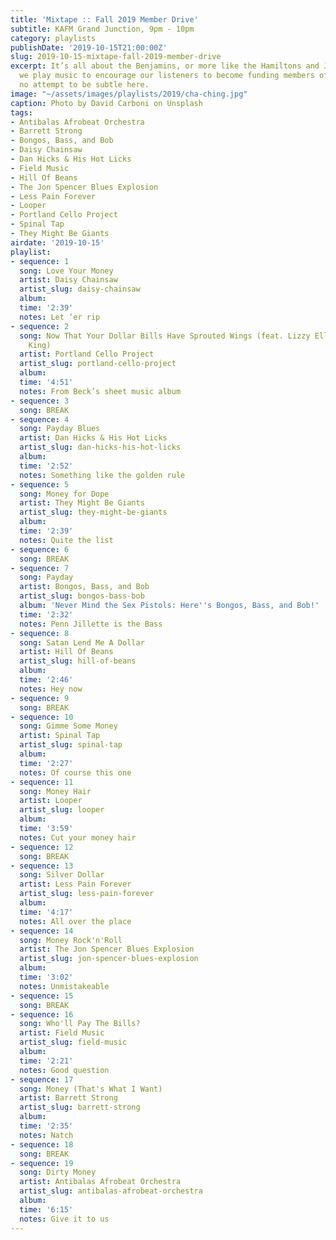 ```yaml
---
title: 'Mixtape :: Fall 2019 Member Drive'
subtitle: KAFM Grand Junction, 9pm - 10pm
category: playlists
publishDate: '2019-10-15T21:00:00Z'
slug: 2019-10-15-mixtape-fall-2019-member-drive
excerpt: It’s all about the Benjamins, or more like the Hamiltons and Jacksons as
  we play music to encourage our listeners to become funding members of KAFM. We make
  no attempt to be subtle here.
image: "~/assets/images/playlists/2019/cha-ching.jpg"
caption: Photo by David Carboni on Unsplash
tags:
- Antibalas Afrobeat Orchestra
- Barrett Strong
- Bongos, Bass, and Bob
- Daisy Chainsaw
- Dan Hicks & His Hot Licks
- Field Music
- Hill Of Beans
- The Jon Spencer Blues Explosion
- Less Pain Forever
- Looper
- Portland Cello Project
- Spinal Tap
- They Might Be Giants
airdate: '2019-10-15'
playlist:
- sequence: 1
  song: Love Your Money
  artist: Daisy Chainsaw
  artist_slug: daisy-chainsaw
  album:
  time: '2:39'
  notes: Let ‘er rip
- sequence: 2
  song: Now That Your Dollar Bills Have Sprouted Wings (feat. Lizzy Ellison & Patti
    King)
  artist: Portland Cello Project
  artist_slug: portland-cello-project
  album:
  time: '4:51'
  notes: From Beck’s sheet music album
- sequence: 3
  song: BREAK
- sequence: 4
  song: Payday Blues
  artist: Dan Hicks & His Hot Licks
  artist_slug: dan-hicks-his-hot-licks
  album:
  time: '2:52'
  notes: Something like the golden rule
- sequence: 5
  song: Money for Dope
  artist: They Might Be Giants
  artist_slug: they-might-be-giants
  album:
  time: '2:39'
  notes: Quite the list
- sequence: 6
  song: BREAK
- sequence: 7
  song: Payday
  artist: Bongos, Bass, and Bob
  artist_slug: bongos-bass-bob
  album: 'Never Mind the Sex Pistols: Here''s Bongos, Bass, and Bob!'
  time: '2:32'
  notes: Penn Jillette is the Bass
- sequence: 8
  song: Satan Lend Me A Dollar
  artist: Hill Of Beans
  artist_slug: hill-of-beans
  album:
  time: '2:46'
  notes: Hey now
- sequence: 9
  song: BREAK
- sequence: 10
  song: Gimme Some Money
  artist: Spinal Tap
  artist_slug: spinal-tap
  album:
  time: '2:27'
  notes: Of course this one
- sequence: 11
  song: Money Hair
  artist: Looper
  artist_slug: looper
  album:
  time: '3:59'
  notes: Cut your money hair
- sequence: 12
  song: BREAK
- sequence: 13
  song: Silver Dollar
  artist: Less Pain Forever
  artist_slug: less-pain-forever
  album:
  time: '4:17'
  notes: All over the place
- sequence: 14
  song: Money Rock'n'Roll
  artist: The Jon Spencer Blues Explosion
  artist_slug: jon-spencer-blues-explosion
  album:
  time: '3:02'
  notes: Unmistakeable
- sequence: 15
  song: BREAK
- sequence: 16
  song: Who'll Pay The Bills?
  artist: Field Music
  artist_slug: field-music
  album:
  time: '2:21'
  notes: Good question
- sequence: 17
  song: Money (That's What I Want)
  artist: Barrett Strong
  artist_slug: barrett-strong
  album:
  time: '2:35'
  notes: Natch
- sequence: 18
  song: BREAK
- sequence: 19
  song: Dirty Money
  artist: Antibalas Afrobeat Orchestra
  artist_slug: antibalas-afrobeat-orchestra
  album:
  time: '6:15'
  notes: Give it to us
---
```


